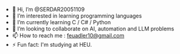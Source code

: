 - 👋 Hi, I’m @SERDAR20051109
- 👀 I’m interested in learning programming languages
- 🌱 I’m currently learning C / C# / Python
- 💞️ I’m looking to collaborate on AI, automation and LLM problems 
- 📫 How to reach me : feuadler10@gmail.com
- ⚡ Fun fact: I'm studying at HEU.

<!---
SERDAR20051109/SERDAR20051109 is a ✨ special ✨ repository because its `README.md` (this file) appears on your GitHub profile.
You can click the Preview link to take a look at your changes.
--->
